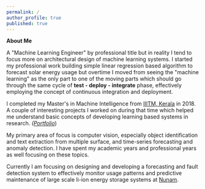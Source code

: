 ```yaml
---
permalink: /
author_profile: true
published: true
---
```


**About Me**

A "Machine Learning Engineer" by professional title but in reality I tend to focus more on architectural design of machine learning systems. I started my professional work building simple linear regression based algorithm to forecast solar energy usage but overtime I moved from seeing the "machine learning" as the only part to one of the moving parts which should go through the same cycle of **test - deploy - integrate** phase, effectively  employing the concept of continuous integration and deployment.

I completed my Master's in Machine Intelligence from [IIITM, Kerala](www.iiitmk.ac.in) in 2018. A couple of interesting projects I worked on during that time which helped me understand basic concepts of developing learning based systems in research. *([Portfolio](https://saradindusengupta.ml/portfolio/)*)

My primary area of focus is computer vision, especially object identification and text extraction from multiple surface, and time-series forecasting and anomaly detection. I have spent my academic years and professional years as well focusing on these topics.

Currently I am focusing on designing and developing a forecasting and fault detection system to effectively monitor usage patterns and predictive maintenance of large scale li-ion energy storage systems at [Nunam](https://nunam.com).

